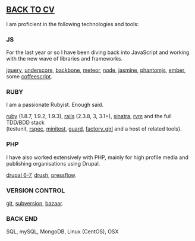 ## [BACK TO CV](https://github.com/buddhamagnet/cv/blob/master/README.md) 

I am proficient in the following technologies and tools:

### JS

For the last year or so I have been diving back into JavaScript and working with the new wave of libraries and frameworks.

[jquery](http://jquery.com), [underscore](http://underscorejs.org), [backbone](http://backbonejs.org),
[meteor](http://meteor.com), [node](http://nodejs.org), [jasmine](http://pivotal.github.com/jasmine), 
[phantomjs](http://phantomjs.org), [ember](http://emberjs.com), some [coffeescript](http://coffeescript.org).

### RUBY

I am a passionate Rubyist. Enough said.

[ruby](http://ruby-lang.org) (1.8.7, 1.9.2, 1.9.3), [rails](http://rubyonrails.org) (2.3.8, 3, 3.1+), 
[sinatra](http://www.sinatrarb.com), [rvm](https://rvm.io) and the full TDD/BDD stack<br />
(testunit, [rspec](http://rspec.info/), [minitest](https://github.com/seattlerb/minitest), 
[guard](https://github.com/guard/guard), [factory_girl](https://github.com/thoughtbot/factory_girl) and a host of related tools).

### PHP

I have also worked extensively with PHP, mainly for high profile media and publishing organisations using Drupal.

[drupal 6-7](http://drupal.org), [drush](http://drupal.org/project/drush), [pressflow](http://pressflow.org/).

### VERSION CONTROL

[git](http://git-scm.com/), [subversion](http://subversion.tigris.org/), [bazaar](http://bazaar.canonical.com/en/).

### BACK END

SQL, mySQL, MongoDB, Linux (CentOS), OSX
